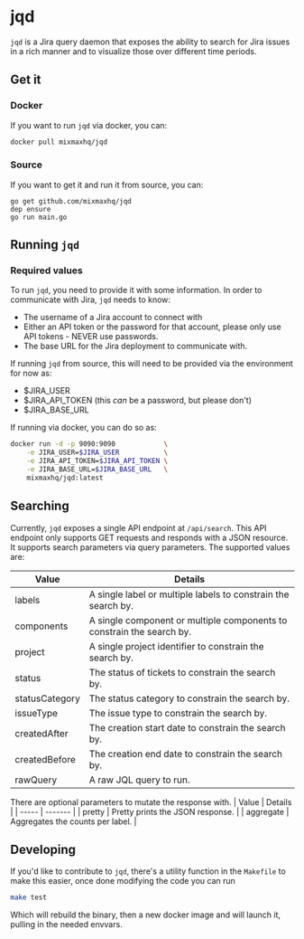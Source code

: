 # jqd
`jqd` is a Jira query daemon that exposes the ability to search for Jira
issues in a rich manner and to visualize those over different time periods.


## Get it
### Docker
If you want to run `jqd` via docker, you can:

```sh
docker pull mixmaxhq/jqd
```


### Source
If you want to get it and run it from source, you can:

```
go get github.com/mixmaxhq/jqd
dep ensure
go run main.go
```

## Running `jqd`

### Required values

To run `jqd`, you need to provide it with some information. In order to
communicate with Jira, `jqd` needs to know:

 - The username of a Jira account to connect with
 - Either an API token or the password for that account, please only use
   API tokens - NEVER use passwords.
 - The base URL for the Jira deployment to communicate with.
 
If running `jqd` from source, this will need to be provided via the environment
for now as:

 - $JIRA_USER
 - $JIRA_API_TOKEN (this _can_ be a password, but please don't)
 - $JIRA_BASE_URL
 
If running via docker, you can do so as:

```sh
docker run -d -p 9090:9090            \
    -e JIRA_USER=$JIRA_USER           \
    -e JIRA_API_TOKEN=$JIRA_API_TOKEN \
    -e JIRA_BASE_URL=$JIRA_BASE_URL   \
    mixmaxhq/jqd:latest
```

## Searching

Currently, `jqd` exposes a single API endpoint at `/api/search`. This API
endpoint only supports GET requests and responds with a JSON resource. It
supports search parameters via query parameters. The supported values are:

| Value | Details |
| ----- | ------- |
| labels | A single label or multiple labels to constrain the search by. |
| components | A single component or multiple components to constrain the search by. |
| project | A single project identifier to constrain the search by. |
| status | The status of tickets to constrain the search by. |
| statusCategory | The status category to constrain the search by. |
| issueType | The issue type to constrain the search by. |
| createdAfter | The creation start date to constrain the search by. |
| createdBefore | The creation end date to constrain the search by. |
| rawQuery | A raw JQL query to run. |

There are optional parameters to mutate the response with.
| Value | Details |
| ----- | ------- |
| pretty | Pretty prints the JSON response. |
| aggregate | Aggregates the counts per label. |


## Developing

If you'd like to contribute to `jqd`, there's a utility function in the
`Makefile` to make this easier, once done modifying the code you can run

```sh
make test
```

Which will rebuild the binary, then a new docker image and will launch it,
pulling in the needed envvars.
